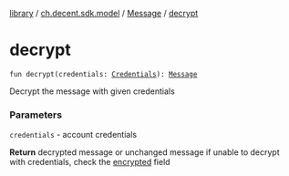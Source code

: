 [library](../../index.md) / [ch.decent.sdk.model](../index.md) / [Message](index.md) / [decrypt](./decrypt.md)

# decrypt

`fun decrypt(credentials: `[`Credentials`](../../ch.decent.sdk.crypto/-credentials/index.md)`): `[`Message`](index.md)

Decrypt the message with given credentials

### Parameters

`credentials` - account credentials

**Return**
decrypted message or unchanged message if unable to decrypt with credentials, check the [encrypted](encrypted.md) field

